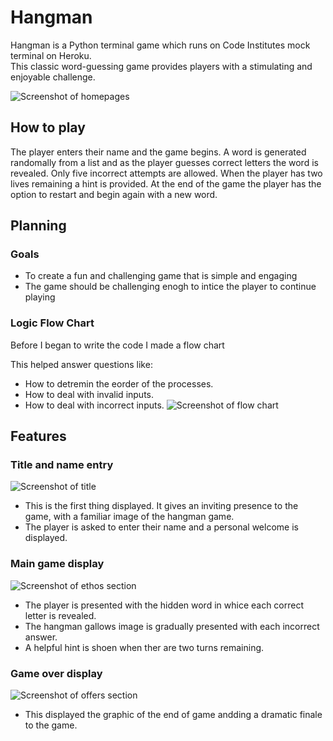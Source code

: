 # Hangman

Hangman is a Python terminal game which runs on Code Institutes mock terminal on Heroku.  
This classic word-guessing game provides players with a stimulating and enjoyable challenge. 

![Screenshot of homepages]()

## How to play

The player enters their name and the game begins. A word is generated randomally from a list and as the player
guesses correct letters the word is revealed. Only five incorrect attempts are allowed. When the player 
has two lives remaining a hint is provided. At the end of the game the player has the option to restart
and begin again with a new word. 


## Planning

### Goals

* To create a fun and challenging game that is simple and engaging
* The game should be challenging enogh to intice the player to continue playing

### Logic Flow Chart

Before I began to write the code I made a flow chart 

This helped answer questions like:

* How to detremin the eorder of the processes.
* How to deal with invalid inputs.
* How to deal with incorrect inputs. 
![Screenshot of flow chart]()






## Features

### Title and name entry
![Screenshot of title]()
* This is the first thing displayed. It gives an inviting presence to the game, with a familiar image of the hangman game.
* The player is asked to enter their name and a personal welcome is displayed. 
 

### Main game display
![Screenshot of ethos section]()
* The player is presented with the hidden word in whice each correct letter is revealed.
* The hangman gallows image is gradually presented with each incorrect answer. 
* A helpful hint is shoen when ther are two turns remaining.  

### Game over display
![Screenshot of offers section]()
* This displayed the graphic of the end of game andding a dramatic finale to the game. 




